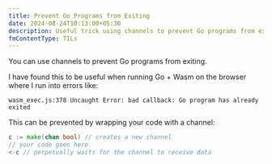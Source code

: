 ```yaml
---
title: Prevent Go Programs from Exiting
date: 2024-08-24T10:13:00+05:30
description: Useful trick using channels to prevent Go programs from exiting.
fmContentType: TILs
---
```


You can use channels to prevent Go programs from exiting.

I have found this to be useful when running Go + Wasm on the browser where I run into errors like:

```text
wasm_exec.js:378 Uncaught Error: bad callback: Go program has already exited
```

This can be prevented by wrapping your code with a channel:

```go
c := make(chan bool) // creates a new channel
// your code goes here
<-c // perpetually waits for the channel to receive data
```
